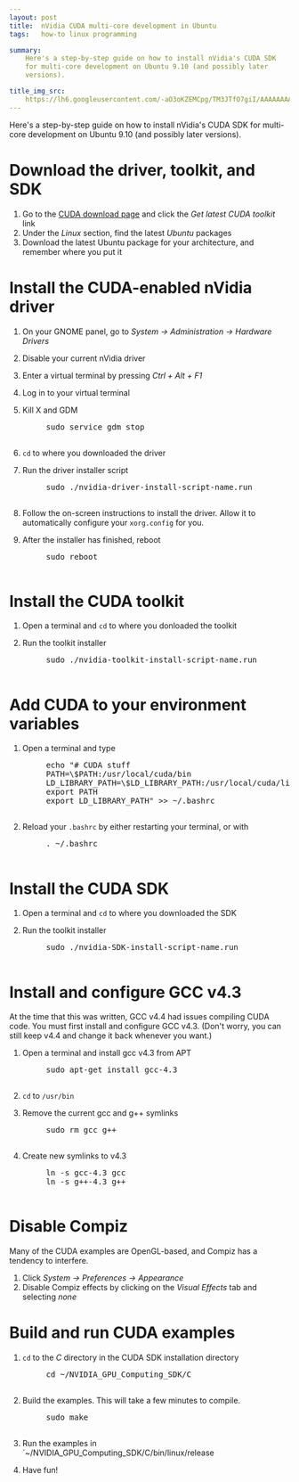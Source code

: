 ```yaml
---
layout: post
title:  nVidia CUDA multi-core development in Ubuntu
tags:   how-to linux programming

summary:
    Here's a step-by-step guide on how to install nVidia's CUDA SDK
    for multi-core development on Ubuntu 9.10 (and possibly later
    versions).

title_img_src:
    https://lh6.googleusercontent.com/-aO3oKZEMCpg/TM3JTfO7giI/AAAAAAAACWg/H6o3MoxiAYY/s144/Screenshot.png
---
```


Here's a step-by-step guide on how to install nVidia's CUDA SDK for multi-core
development on Ubuntu 9.10 (and possibly later versions).

# Download the driver, toolkit, and SDK

1. Go to the [CUDA download page][cudadownload] and click the *Get latest CUDA
   toolkit* link
2. Under the *Linux* section, find the latest *Ubuntu* packages
3. Download the latest Ubuntu package for your architecture, and remember where
   you put it

[cudadownload]:http://developer.nvidia.com/cuda-downloads

# Install the CUDA-enabled nVidia driver

1. On your GNOME panel, go to *System -> Administration -> Hardware Drivers*
2. Disable your current nVidia driver
3. Enter a virtual terminal by pressing *Ctrl + Alt + F1*
4. Log in to your virtual terminal
5. Kill X and GDM

    <pre class='prettyprint'>
        sudo service gdm stop
    </pre>

6. `cd` to where you downloaded the driver
7. Run the driver installer script

    <pre class='prettyprint'>
        sudo ./nvidia-driver-install-script-name.run
    </pre>

8. Follow the on-screen instructions to install the driver. Allow it to
   automatically configure your `xorg.config` for you.
9. After the installer has finished, reboot

    <pre class='prettyprint'>
        sudo reboot
    </pre>

# Install the CUDA toolkit

1. Open a terminal and `cd` to where you donloaded the toolkit
2. Run the toolkit installer

    <pre class='prettyprint'>
        sudo ./nvidia-toolkit-install-script-name.run
    </pre>

# Add CUDA to your environment variables

1. Open a terminal and type

    <pre class='prettyprint'>
        echo "# CUDA stuff
        PATH=\$PATH:/usr/local/cuda/bin
        LD_LIBRARY_PATH=\$LD_LIBRARY_PATH:/usr/local/cuda/lib
        export PATH
        export LD_LIBRARY_PATH" >> ~/.bashrc
    </pre>

2. Reload your `.bashrc` by either restarting your terminal, or with

    <pre class='prettyprint'>
        . ~/.bashrc
    </pre>

# Install the CUDA SDK

1. Open a terminal and `cd` to where you downloaded the SDK
2. Run the toolkit installer

    <pre class='prettyprint'>
        sudo ./nvidia-SDK-install-script-name.run
    </pre>

# Install and configure GCC v4.3

At the time that this was written, GCC v4.4 had issues compiling CUDA code. You
must first install and configure GCC v4.3. (Don't worry, you can still keep
v4.4 and change it back whenever you want.)

1. Open a terminal and install gcc v4.3 from APT

    <pre class='prettyprint'>
        sudo apt-get install gcc-4.3
    </pre>

2. `cd` to `/usr/bin`
3. Remove the current gcc and g++ symlinks

    <pre class='prettyprint'>
        sudo rm gcc g++
    </pre>

4. Create new symlinks to v4.3

    <pre class='prettyprint'>
        ln -s gcc-4.3 gcc
        ln -s g++-4.3 g++
    </pre>

# Disable Compiz

Many of the CUDA examples are OpenGL-based, and Compiz has a tendency to
interfere.

1. Click *System -> Preferences -> Appearance*
2. Disable Compiz effects by clicking on the *Visual Effects* tab and selecting
   *none*

# Build and run CUDA examples
1. `cd` to the *C* directory in the CUDA SDK installation directory

    <pre class='prettyprint'>
        cd ~/NVIDIA_GPU_Computing_SDK/C
    </pre>

2. Build the examples. This will take a few minutes to compile.

    <pre class='prettyprint'>
        sudo make
    </pre>

3. Run the examples in `~/NVIDIA_GPU_Computing_SDK/C/bin/linux/release
4. Have fun!
